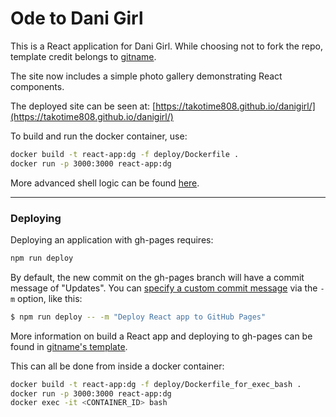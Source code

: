 # Ode to Dani Girl #

This is a React application for Dani Girl. While choosing not to fork the repo, template credit belongs to [gitname](https://github.com/gitname/react-gh-pages/tree/master).

The site now includes a simple photo gallery demonstrating React components.

The deployed site can be seen at:
[https://takotime808.github.io/danigirl/](https://takotime808.github.io/danigirl/)

To build and run the docker container, use:
```sh
docker build -t react-app:dg -f deploy/Dockerfile .
docker run -p 3000:3000 react-app:dg
```
More advanced shell logic can be found [here](deploy/README.md).

----
### Deploying ###

Deploying an application with gh-pages requires:
```sh
npm run deploy
```
By default, the new commit on the gh-pages branch will have a commit message of "Updates". You can [specify a custom commit message](https://github.com/gitname/react-gh-pages/issues/80#issuecomment-1042449820) via the `-m` option, like this:
```sh
$ npm run deploy -- -m "Deploy React app to GitHub Pages"
```

More information on build a React app and deploying to gh-pages can be found in [gitname's template](https://github.com/gitname/react-gh-pages/tree/master).

This can all be done from inside a docker container:
```sh
docker build -t react-app:dg -f deploy/Dockerfile_for_exec_bash .
docker run -p 3000:3000 react-app:dg
docker exec -it <CONTAINER_ID> bash
```